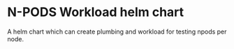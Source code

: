 # N-PODS Workload helm chart

A helm chart which can create plumbing and workload 
for testing npods per node.
